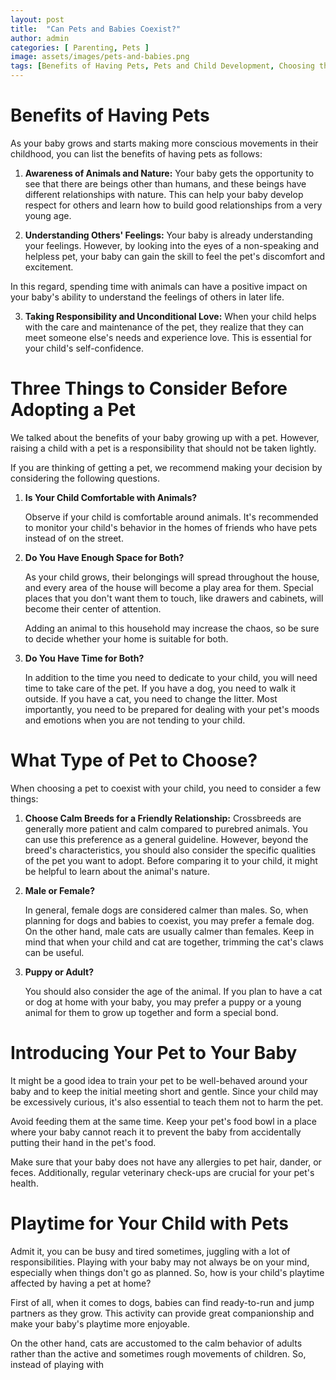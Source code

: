 ```yaml
---
layout: post
title:  "Can Pets and Babies Coexist?"
author: admin
categories: [ Parenting, Pets ]
image: assets/images/pets-and-babies.png
tags: [Benefits of Having Pets, Pets and Child Development, Choosing the Right Pet, Introducing Pets to Babies, Raising Children with Pets, Responsibility of Pet Ownership]
---
```


# Benefits of Having Pets

As your baby grows and starts making more conscious movements in their childhood, you can list the benefits of having pets as follows:

1. **Awareness of Animals and Nature:** Your baby gets the opportunity to see that there are beings other than humans, and these beings have different relationships with nature. This can help your baby develop respect for others and learn how to build good relationships from a very young age.

2. **Understanding Others' Feelings:** Your baby is already understanding your feelings. However, by looking into the eyes of a non-speaking and helpless pet, your baby can gain the skill to feel the pet's discomfort and excitement.

In this regard, spending time with animals can have a positive impact on your baby's ability to understand the feelings of others in later life.

3. **Taking Responsibility and Unconditional Love:** When your child helps with the care and maintenance of the pet, they realize that they can meet someone else's needs and experience love. This is essential for your child's self-confidence.

# Three Things to Consider Before Adopting a Pet

We talked about the benefits of your baby growing up with a pet. However, raising a child with a pet is a responsibility that should not be taken lightly.

If you are thinking of getting a pet, we recommend making your decision by considering the following questions.

1. **Is Your Child Comfortable with Animals?**

   Observe if your child is comfortable around animals. It's recommended to monitor your child's behavior in the homes of friends who have pets instead of on the street. 

2. **Do You Have Enough Space for Both?**

   As your child grows, their belongings will spread throughout the house, and every area of the house will become a play area for them. Special places that you don't want them to touch, like drawers and cabinets, will become their center of attention. 

   Adding an animal to this household may increase the chaos, so be sure to decide whether your home is suitable for both.

3. **Do You Have Time for Both?**

   In addition to the time you need to dedicate to your child, you will need time to take care of the pet. If you have a dog, you need to walk it outside. If you have a cat, you need to change the litter. Most importantly, you need to be prepared for dealing with your pet's moods and emotions when you are not tending to your child.

# What Type of Pet to Choose?

When choosing a pet to coexist with your child, you need to consider a few things:

1. **Choose Calm Breeds for a Friendly Relationship:** Crossbreeds are generally more patient and calm compared to purebred animals. You can use this preference as a general guideline. However, beyond the breed's characteristics, you should also consider the specific qualities of the pet you want to adopt. Before comparing it to your child, it might be helpful to learn about the animal's nature.

2. **Male or Female?**

   In general, female dogs are considered calmer than males. So, when planning for dogs and babies to coexist, you may prefer a female dog. On the other hand, male cats are usually calmer than females. Keep in mind that when your child and cat are together, trimming the cat's claws can be useful.

3. **Puppy or Adult?**

   You should also consider the age of the animal. If you plan to have a cat or dog at home with your baby, you may prefer a puppy or a young animal for them to grow up together and form a special bond.

# Introducing Your Pet to Your Baby

It might be a good idea to train your pet to be well-behaved around your baby and to keep the initial meeting short and gentle. Since your child may be excessively curious, it's also essential to teach them not to harm the pet.

Avoid feeding them at the same time. Keep your pet's food bowl in a place where your baby cannot reach it to prevent the baby from accidentally putting their hand in the pet's food.

Make sure that your baby does not have any allergies to pet hair, dander, or feces. Additionally, regular veterinary check-ups are crucial for your pet's health.

# Playtime for Your Child with Pets

Admit it, you can be busy and tired sometimes, juggling with a lot of responsibilities. Playing with your baby may not always be on your mind, especially when things don't go as planned. So, how is your child's playtime affected by having a pet at home?

First of all, when it comes to dogs, babies can find ready-to-run and jump partners as they grow. This activity can provide great companionship and make your baby's playtime more enjoyable.

On the other hand, cats are accustomed to the calm behavior of adults rather than the active and sometimes rough movements of children. So, instead of playing with
